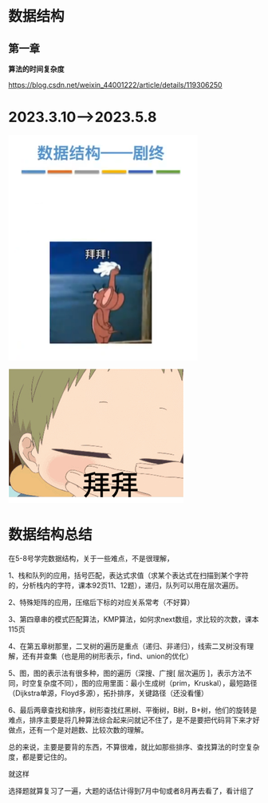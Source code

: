 # 数据结构

## 第一章

**算法的时间复杂度**

https://blog.csdn.net/weixin_44001222/article/details/119306250

# 2023.3.10-->2023.5.8

![image-20230508191523441](数据结构.assets/image-20230508191523441.png)

![拜拜](数据结构.assets/tempImage1683544655709.gif)

# 数据结构总结

在5-8号学完数据结构，关于一些难点，不是很理解，

1、栈和队列的应用，括号匹配，表达式求值（求某个表达式在扫描到某个字符的，分析栈内的字符，课本92页11、12题），递归，队列可以用在层次遍历。

2、特殊矩阵的应用，压缩后下标的对应关系常考（不好算）

3、第四章串的模式匹配算法，KMP算法，如何求next数组，求比较的次数，课本115页

4、在第五章树那里，二叉树的遍历是重点（递归、非递归），线索二叉树没有理解，还有并查集（也是用的树形表示，find、union的优化）

5、图，图的表示法有很多种，图的遍历（深搜、广搜[ 层次遍历 ]，表示方法不同，时空复杂度不同），图的应用里面：最小生成树（prim，Kruskal），最短路径（Dijkstra单源，Floyd多源），拓扑排序，关键路径（还没看懂）

6、最后两章查找和排序，树形查找红黑树、平衡树，B树，B+树，他们的旋转是难点，排序主要是将几种算法综合起来问就记不住了，是不是要把代码背下来才好做点，还有一个是对趟数、比较次数的理解。

总的来说，主要是要背的东西，不算很难，就比如那些排序、查找算法的时空复杂度，都是要记住的。

就这样

选择题就算复习了一遍，大题的话估计得到7月中旬或者8月再去看了，看计组了
